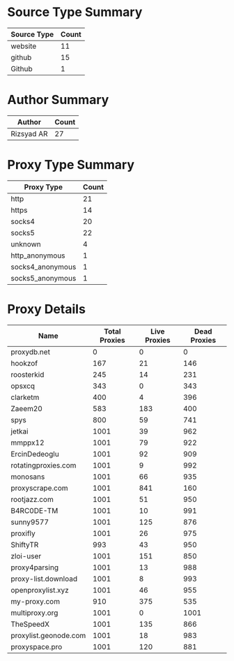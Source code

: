 # Source Type Summary

| Source Type | Count |
|-------------|-------|
| website | 11 |
| github | 15 |
| Github | 1 |


# Author Summary

| Author | Count |
|--------|-------|
| Rizsyad AR | 27 |


# Proxy Type Summary

| Proxy Type | Count |
|------------|-------|
| http | 21 |
| https | 14 |
| socks4 | 20 |
| socks5 | 22 |
| unknown | 4 |
| http_anonymous | 1 |
| socks4_anonymous | 1 |
| socks5_anonymous | 1 |


# Proxy Details

| Name | Total Proxies | Live Proxies | Dead Proxies |
|------|---------------|--------------|---------------|
| proxydb.net | 0 | 0 | 0 |
| hookzof | 167 | 21 | 146 |
| roosterkid | 245 | 14 | 231 |
| opsxcq | 343 | 0 | 343 |
| clarketm | 400 | 4 | 396 |
| Zaeem20 | 583 | 183 | 400 |
| spys | 800 | 59 | 741 |
| jetkai | 1001 | 39 | 962 |
| mmppx12 | 1001 | 79 | 922 |
| ErcinDedeoglu | 1001 | 92 | 909 |
| rotatingproxies.com | 1001 | 9 | 992 |
| monosans | 1001 | 66 | 935 |
| proxyscrape.com | 1001 | 841 | 160 |
| rootjazz.com | 1001 | 51 | 950 |
| B4RC0DE-TM | 1001 | 10 | 991 |
| sunny9577 | 1001 | 125 | 876 |
| proxifly | 1001 | 26 | 975 |
| ShiftyTR | 993 | 43 | 950 |
| zloi-user | 1001 | 151 | 850 |
| proxy4parsing | 1001 | 13 | 988 |
| proxy-list.download | 1001 | 8 | 993 |
| openproxylist.xyz | 1001 | 46 | 955 |
| my-proxy.com | 910 | 375 | 535 |
| multiproxy.org | 1001 | 0 | 1001 |
| TheSpeedX | 1001 | 135 | 866 |
| proxylist.geonode.com | 1001 | 18 | 983 |
| proxyspace.pro | 1001 | 120 | 881 |
